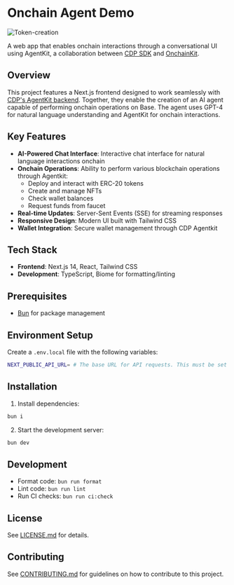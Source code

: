 # Onchain Agent Demo

![Token-creation](https://github.com/user-attachments/assets/016c26cd-c599-4f7c-bafd-c8090069b53e)


A web app that enables onchain interactions through a conversational UI using AgentKit, a collaboration between [CDP SDK](https://docs.cdp.coinbase.com/) and [OnchainKit](https://onchainkit.xyz).

## Overview

This project features a Next.js frontend designed to work seamlessly with [CDP's AgentKit backend](https://github.com/coinbase/onchain-agent-demo-backend). Together, they enable the creation of an AI agent capable of performing onchain operations on Base. The agent uses GPT-4 for natural language understanding and AgentKit for onchain interactions.

## Key Features

- **AI-Powered Chat Interface**: Interactive chat interface for natural language interactions onchain
- **Onchain Operations**: Ability to perform various blockchain operations through Agentkit:
  - Deploy and interact with ERC-20 tokens
  - Create and manage NFTs
  - Check wallet balances
  - Request funds from faucet
- **Real-time Updates**: Server-Sent Events (SSE) for streaming responses
- **Responsive Design**: Modern UI built with Tailwind CSS
- **Wallet Integration**: Secure wallet management through CDP Agentkit

## Tech Stack

- **Frontend**: Next.js 14, React, Tailwind CSS
- **Development**: TypeScript, Biome for formatting/linting

## Prerequisites

- [Bun](https://bun.sh) for package management

## Environment Setup

Create a `.env.local` file with the following variables:

```bash
NEXT_PUBLIC_API_URL= # The base URL for API requests. This must be set to the endpoint of your backend service.
```

## Installation

1. Install dependencies:
```bash
bun i
```

2. Start the development server:
```bash
bun dev
```

## Development

- Format code: `bun run format`
- Lint code: `bun run lint`
- Run CI checks: `bun run ci:check`

## License

See [LICENSE.md](LICENSE.md) for details.

## Contributing

See [CONTRIBUTING.md](CONTRIBUTING.md) for guidelines on how to contribute to this project.
